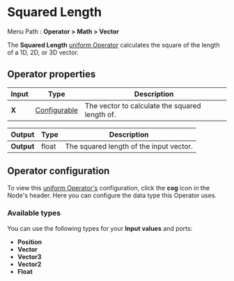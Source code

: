 # Squared Length

Menu Path : **Operator > Math > Vector**

The **Squared Length** [uniform Operator](Operators.md#uniform-operators) calculates the square of the length of a 1D, 2D, or 3D vector.

## Operator properties

| **Input** | **Type**                                | **Description**                                |
| --------- | --------------------------------------- | ---------------------------------------------- |
| **X**     | [Configurable](#operator-configuration) | The vector to calculate the squared length of. |

| **Output** | **Type** | **Description**                         |
| ---------- | -------- | --------------------------------------- |
| **Output** | float    | The squared length of the input vector. |

## Operator configuration

To view this [uniform Operator's](Operators.md#uniform-operators) configuration, click the **cog** icon in the Node's header. Here you can configure the data type this Operator uses.

### Available types

You can use the following types for your **Input values** and ports:

- **Position**
- **Vector**
- **Vector3**
- **Vector2**
- **Float**